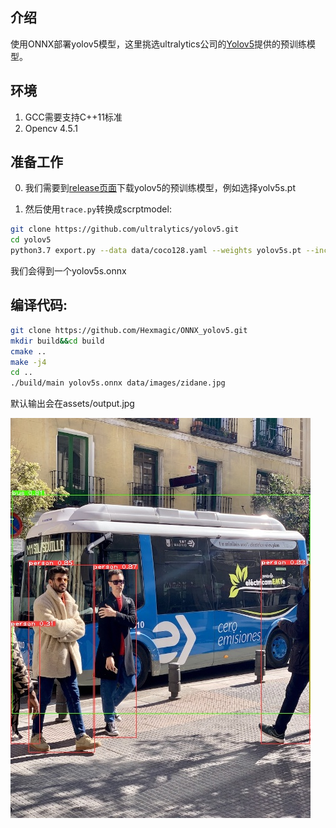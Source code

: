## 介绍

使用ONNX部署yolov5模型，这里挑选ultralytics公司的[Yolov5](https://github.com/ultralytics/yolov5.git)提供的预训练模型。


## 环境
1. GCC需要支持C++11标准
2. Opencv 4.5.1

## 准备工作

0. 我们需要到[release页面](https://github.com/ultralytics/yolov5/releases)下载yolov5的预训练模型，例如选择yolv5s.pt

1. 然后使用`trace.py`转换成scrptmodel:

```bash
git clone https://github.com/ultralytics/yolov5.git
cd yolov5
python3.7 export.py --data data/coco128.yaml --weights yolov5s.pt --include onnx
```

我们会得到一个yolov5s.onnx


## 编译代码:
```bash
git clone https://github.com/Hexmagic/ONNX_yolov5.git
mkdir build&&cd build
cmake ..
make -j4
cd ..
./build/main yolov5s.onnx data/images/zidane.jpg
```


默认输出会在assets/output.jpg

![](assets/output.jpg)


